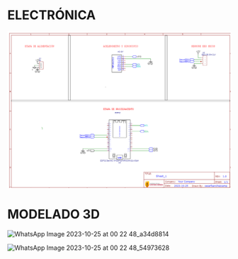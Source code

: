 # ELECTRÓNICA
![image](https://github.com/JosephOviedo/Proyecto_de_Funbio/blob/main/Imagenes/Schematic_FUNBIOOFICIAL_2023-10-24%20(1).png)


# MODELADO 3D

![WhatsApp Image 2023-10-25 at 00 22 48_a34d8814](https://github.com/JosephOviedo/Proyecto_de_Funbio/assets/143360320/829933f6-e1ab-4d62-8dba-c726572023b6)

![WhatsApp Image 2023-10-25 at 00 22 48_54973628](https://github.com/JosephOviedo/Proyecto_de_Funbio/assets/143360320/35490d72-2409-4b9c-9d24-732d945301b3)

